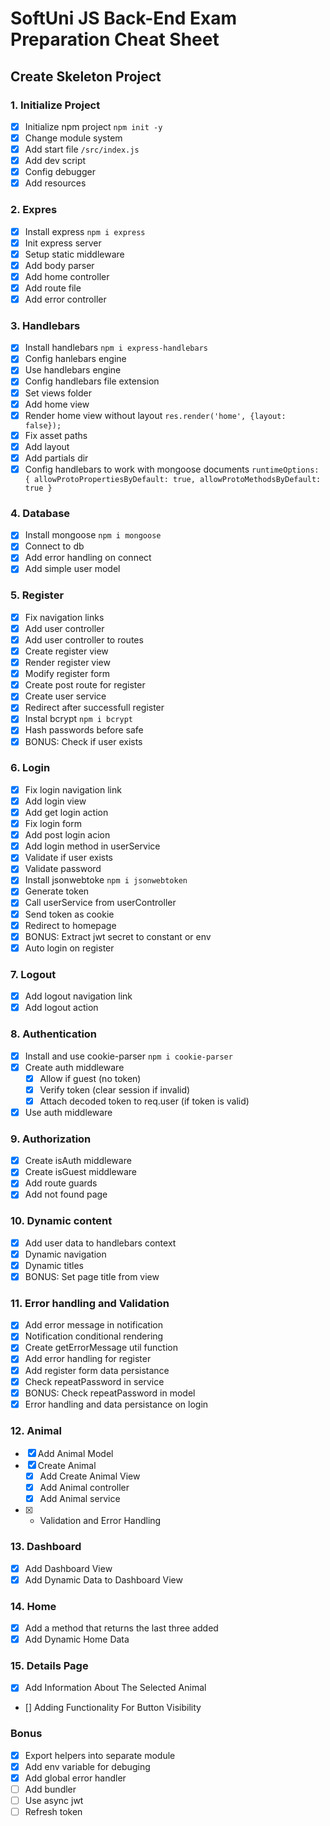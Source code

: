 # SoftUni JS Back-End Exam Preparation Cheat Sheet

## Create Skeleton Project

### 1. Initialize Project 
 - [x] Initialize npm project `npm init -y`
 - [x] Change module system
 - [x] Add start file `/src/index.js`
 - [x] Add dev script
 - [x] Config debugger
 - [x] Add resources

### 2. Expres
 - [x] Install express `npm i express`
 - [x] Init express server
 - [x] Setup static middleware
 - [x] Add body parser
 - [x] Add home controller
 - [x] Add route file
 - [x] Add error controller

### 3. Handlebars
 - [x] Install handlebars `npm i express-handlebars`
 - [x] Config hanlebars engine
 - [x] Use handlebars engine
 - [x] Config handlebars file extension
 - [x] Set views folder
 - [x] Add home view
 - [x] Render home view without layout `res.render('home', {layout: false});`
 - [x] Fix asset paths
 - [x] Add layout
 - [x] Add partials dir
 - [x] Config handlebars to work with mongoose documents `runtimeOptions: { allowProtoPropertiesByDefault: true, allowProtoMethodsByDefault: true }`

### 4. Database
 - [x] Install mongoose `npm i mongoose`
 - [x] Connect to db
 - [x] Add error handling on connect
 - [x] Add simple user model

### 5. Register
 - [x] Fix navigation links
 - [x] Add user controller
 - [x] Add user controller to routes
 - [x] Create register view
 - [x] Render register view
 - [x] Modify register form
 - [x] Create post route for register
 - [x] Create user service
 - [x] Redirect after successfull register
 - [x] Instal bcrypt `npm i bcrypt`
 - [x] Hash passwords before safe
 - [x] BONUS: Check if user exists

### 6. Login
 - [x] Fix login navigation link
 - [x] Add login view
 - [x] Add get login action
 - [x] Fix login form
 - [x] Add post login acion
 - [x] Add login method in userService
 - [x] Validate if user exists
 - [x] Validate password
 - [x] Install jsonwebtoke `npm i jsonwebtoken`
 - [x] Generate token
 - [x] Call userService from userController
 - [x] Send token as cookie
 - [x] Redirect to homepage
 - [x] BONUS: Extract jwt secret to constant or env 
 - [x] Auto login on register

### 7. Logout
 - [x] Add logout navigation link
 - [x] Add logout action

### 8. Authentication
 - [x] Install and use cookie-parser `npm i cookie-parser`
 - [x] Create auth middleware
    - [x] Allow if guest (no token)
    - [x] Verify token (clear session if invalid)
    - [x] Attach decoded token to req.user (if token is valid)
 - [x] Use auth middleware

### 9. Authorization
 - [x] Create isAuth middleware
 - [x] Create isGuest middleware
 - [x] Add route guards
 - [x] Add not found page

### 10. Dynamic content
 - [x] Add user data to handlebars context
 - [x] Dynamic navigation
 - [x] Dynamic titles
 - [x] BONUS: Set page title from view
  
### 11. Error handling and Validation
 - [x] Add error message in notification
 - [x] Notification conditional rendering
 - [x] Create getErrorMessage util function
 - [x] Add error handling for register
 - [x] Add register form data persistance
 - [x] Check repeatPassword in service
 - [x] BONUS: Check repeatPassword in model
 - [x] Error handling and data persistance on login 

### 12. Animal
 - [x] Add Animal Model
 - [x] Create Animal
    - [x] Add Create Animal View
    - [x] Add Animal controller
    - [x] Add Animal service
 - [x] - Validation and Error Handling

 ### 13. Dashboard
- [x] Add Dashboard View
- [x] Add Dynamic Data to Dashboard View

 ### 14. Home
- [x] Add a method that returns the last three added
- [x] Add Dynamic Home Data

 ### 15. Details Page
- [x] Add Information About The Selected Animal
- [] Adding Functionality For Button Visibility

### Bonus
 - [x] Export helpers into separate module
 - [x] Add env variable for debuging
 - [x] Add global error handler
 - [ ] Add bundler
 - [ ] Use async jwt
 - [ ] Refresh token
